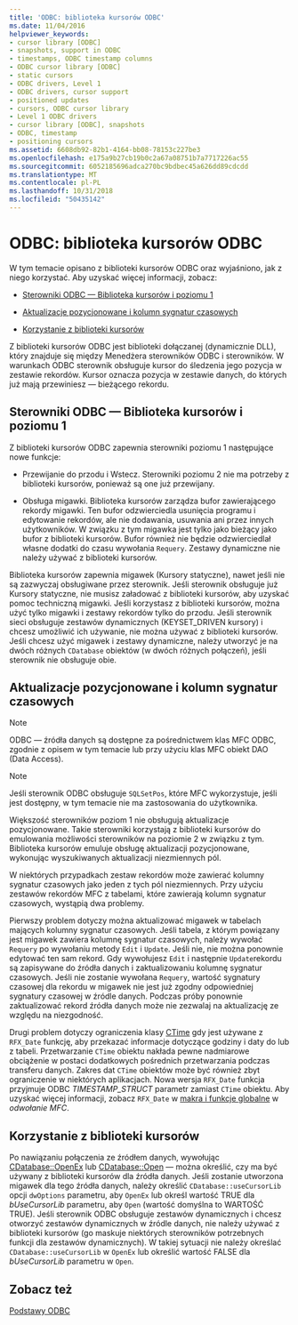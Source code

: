 ```yaml
---
title: 'ODBC: biblioteka kursorów ODBC'
ms.date: 11/04/2016
helpviewer_keywords:
- cursor library [ODBC]
- snapshots, support in ODBC
- timestamps, ODBC timestamp columns
- ODBC cursor library [ODBC]
- static cursors
- ODBC drivers, Level 1
- ODBC drivers, cursor support
- positioned updates
- cursors, ODBC cursor library
- Level 1 ODBC drivers
- cursor library [ODBC], snapshots
- ODBC, timestamp
- positioning cursors
ms.assetid: 6608db92-82b1-4164-bb08-78153c227be3
ms.openlocfilehash: e175a9b27cb19b0c2a67a08751b7a7717226ac55
ms.sourcegitcommit: 6052185696adca270bc9bdbec45a626dd89cdcdd
ms.translationtype: MT
ms.contentlocale: pl-PL
ms.lasthandoff: 10/31/2018
ms.locfileid: "50435142"
---
```

# <a name="odbc-the-odbc-cursor-library"></a>ODBC: biblioteka kursorów ODBC

W tym temacie opisano z biblioteki kursorów ODBC oraz wyjaśniono, jak z niego korzystać. Aby uzyskać więcej informacji, zobacz:

- [Sterowniki ODBC — Biblioteka kursorów i poziomu 1](#_core_the_cursor_library_and_level_1_odbc_drivers)

- [Aktualizacje pozycjonowane i kolumn sygnatur czasowych](#_core_positioned_updates_and_timestamp_columns)

- [Korzystanie z biblioteki kursorów](#_core_using_the_cursor_library)

Z biblioteki kursorów ODBC jest biblioteki dołączanej (dynamicznie DLL), który znajduje się między Menedżera sterowników ODBC i sterowników. W warunkach ODBC sterownik obsługuje kursor do śledzenia jego pozycja w zestawie rekordów. Kursor oznacza pozycja w zestawie danych, do których już mają przewiniesz — bieżącego rekordu.

##  <a name="_core_the_cursor_library_and_level_1_odbc_drivers"></a> Sterowniki ODBC — Biblioteka kursorów i poziomu 1

Z biblioteki kursorów ODBC zapewnia sterowniki poziomu 1 następujące nowe funkcje:

- Przewijanie do przodu i Wstecz. Sterowniki poziomu 2 nie ma potrzeby z biblioteki kursorów, ponieważ są one już przewijany.

- Obsługa migawki. Biblioteka kursorów zarządza bufor zawierającego rekordy migawki. Ten bufor odzwierciedla usunięcia programu i edytowanie rekordów, ale nie dodawania, usuwania ani przez innych użytkowników. W związku z tym migawka jest tylko jako bieżący jako bufor z biblioteki kursorów. Bufor również nie będzie odzwierciedlał własne dodatki do czasu wywołania `Requery`. Zestawy dynamiczne nie należy używać z biblioteki kursorów.

Biblioteka kursorów zapewnia migawek (Kursory statyczne), nawet jeśli nie są zazwyczaj obsługiwane przez sterownik. Jeśli sterownik obsługuje już Kursory statyczne, nie musisz załadować z biblioteki kursorów, aby uzyskać pomoc techniczną migawki. Jeśli korzystasz z biblioteki kursorów, można użyć tylko migawki i zestawy rekordów tylko do przodu. Jeśli sterownik sieci obsługuje zestawów dynamicznych (KEYSET_DRIVEN kursory) i chcesz umożliwić ich używanie, nie można używać z biblioteki kursorów. Jeśli chcesz użyć migawek i zestawy dynamiczne, należy utworzyć je na dwóch różnych `CDatabase` obiektów (w dwóch różnych połączeń), jeśli sterownik nie obsługuje obie.

##  <a name="_core_positioned_updates_and_timestamp_columns"></a> Aktualizacje pozycjonowane i kolumn sygnatur czasowych

> [!NOTE]
>  ODBC — źródła danych są dostępne za pośrednictwem klas MFC ODBC, zgodnie z opisem w tym temacie lub przy użyciu klas MFC obiekt DAO (Data Access).

> [!NOTE]
>  Jeśli sterownik ODBC obsługuje `SQLSetPos`, które MFC wykorzystuje, jeśli jest dostępny, w tym temacie nie ma zastosowania do użytkownika.

Większość sterowników poziom 1 nie obsługują aktualizacje pozycjonowane. Takie sterowniki korzystają z biblioteki kursorów do emulowania możliwości sterowników na poziomie 2 w związku z tym. Biblioteka kursorów emuluje obsługę aktualizacji pozycjonowane, wykonując wyszukiwanych aktualizacji niezmiennych pól.

W niektórych przypadkach zestaw rekordów może zawierać kolumny sygnatur czasowych jako jeden z tych pól niezmiennych. Przy użyciu zestawów rekordów MFC z tabelami, które zawierają kolumn sygnatur czasowych, wystąpią dwa problemy.

Pierwszy problem dotyczy można aktualizować migawek w tabelach mających kolumny sygnatur czasowych. Jeśli tabela, z którym powiązany jest migawek zawiera kolumnę sygnatur czasowych, należy wywołać `Requery` po wywołaniu metody `Edit` i `Update`. Jeśli nie, nie można ponownie edytować ten sam rekord. Gdy wywołujesz `Edit` i następnie `Update`rekordu są zapisywane do źródła danych i zaktualizowaniu kolumnę sygnatur czasowych. Jeśli nie zostanie wywołana `Requery`, wartość sygnatury czasowej dla rekordu w migawek nie jest już zgodny odpowiedniej sygnatury czasowej w źródle danych. Podczas próby ponownie zaktualizować rekord źródła danych może nie zezwalaj na aktualizację ze względu na niezgodność.

Drugi problem dotyczy ograniczenia klasy [CTime](../../atl-mfc-shared/reference/ctime-class.md) gdy jest używane z `RFX_Date` funkcję, aby przekazać informacje dotyczące godziny i daty do lub z tabeli. Przetwarzanie `CTime` obiektu nakłada pewne nadmiarowe obciążenie w postaci dodatkowych pośrednich przetwarzania podczas transferu danych. Zakres dat `CTime` obiektów może być również zbyt ograniczenie w niektórych aplikacjach. Nowa wersja `RFX_Date` funkcja przyjmuje ODBC *TIMESTAMP_STRUCT* parametr zamiast `CTime` obiektu. Aby uzyskać więcej informacji, zobacz `RFX_Date` w [makra i funkcje globalne](../../mfc/reference/mfc-macros-and-globals.md) w *odwołanie MFC*.

##  <a name="_core_using_the_cursor_library"></a> Korzystanie z biblioteki kursorów

Po nawiązaniu połączenia ze źródłem danych, wywołując [CDatabase::OpenEx](../../mfc/reference/cdatabase-class.md#openex) lub [CDatabase::Open](../../mfc/reference/cdatabase-class.md#open) — można określić, czy ma być używany z biblioteki kursorów dla źródła danych. Jeśli zostanie utworzona migawek dla tego źródła danych, należy określić `CDatabase::useCursorLib` opcji `dwOptions` parametru, aby `OpenEx` lub określ wartość TRUE dla *bUseCursorLib* parametru, aby `Open` (wartość domyślna to WARTOŚĆ TRUE). Jeśli sterownik ODBC obsługuje zestawów dynamicznych i chcesz otworzyć zestawów dynamicznych w źródle danych, nie należy używać z biblioteki kursorów (go maskuje niektórych sterowników potrzebnych funkcji dla zestawów dynamicznych). W takiej sytuacji nie należy określać `CDatabase::useCursorLib` w `OpenEx` lub określić wartość FALSE dla *bUseCursorLib* parametru w `Open`.

## <a name="see-also"></a>Zobacz też

[Podstawy ODBC](../../data/odbc/odbc-basics.md)